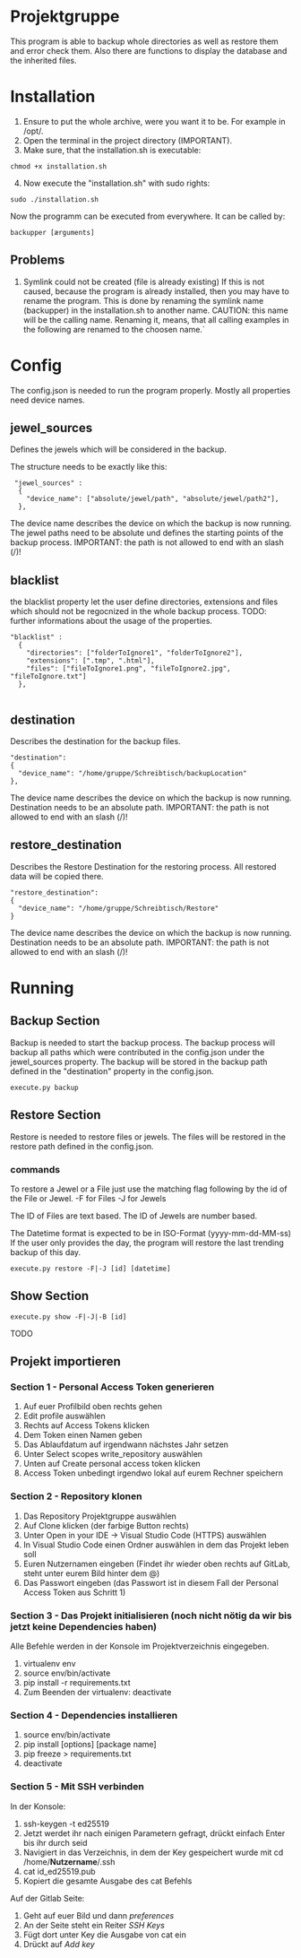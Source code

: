 # Projektgruppe

This program is able to backup whole directories as well as restore them and error check them.
Also there are functions to display the database and the inherited files.

# Installation

1. Ensure to put the whole archive, were you want it to be. For example in /opt/.
2. Open the terminal in the project directory (IMPORTANT).
3. Make sure, that the installation.sh is executable:
```
chmod +x installation.sh
```
4. Now execute the "installation.sh" with sudo rights:
```
sudo ./installation.sh
```

Now the programm can be executed from everywhere. It can be called by:
```
backupper [ærguments]
```

## Problems
1. Symlink could not be created (file is already existing)
If this is not caused, because the program is already installed, then you may have to rename the program.
This is done by renaming the symlink name (backupper) in the installation.sh to another name.
CAUTION: this name will be the calling name. Renaming it, means, that all calling examples in the following are renamed to the choosen name.`

# Config

The config.json is needed to run the program properly.
Mostly all properties need device names. 

## jewel_sources

Defines the jewels which will be considered in the backup.

The structure needs to be exactly like this:

```
 "jewel_sources" :
  {
    "device_name": ["absolute/jewel/path", "absolute/jewel/path2"],
  },

```

The device name describes the device on which the backup is now running.
The jewel paths need to be absolute und defines the starting points of the backup process.
IMPORTANT: the path is not allowed to end with an slash (/)!

## blacklist

the blacklist property let the user define directories, extensions and files which should not be regocnized in the whole backup process.
TODO: further informations about the usage of the properties.

```
"blacklist" :
  {
    "directories": ["folderToIgnore1", "folderToIgnore2"],
    "extensions": [".tmp", ".html"],
    "files": ["fileToIgnore1.png", "fileToIgnore2.jpg", "fileToIgnore.txt"]
  },
  
```
## destination

 Describes the destination for the backup files.

  ```
  "destination":
  {
    "device_name": "/home/gruppe/Schreibtisch/backupLocation"
  },

  ```

 The device name describes the device on which the backup is now running.
 Destination needs to be an absolute path.
 IMPORTANT: the path is not allowed to end with an slash (/)!

## restore_destination
  Describes the Restore Destination for the restoring process. All restored data will be copied there.

  ```
  "restore_destination":
  {
    "device_name": "/home/gruppe/Schreibtisch/Restore"
  }
  ```

 The device name describes the device on which the backup is now running.
 Destination needs to be an absolute path.
 IMPORTANT: the path is not allowed to end with an slash (/)!

# Running

## Backup Section

Backup is needed to start the backup process. The backup process will backup all paths which were contributed in the config.json under the jewel_sources property.
The backup will be stored in the backup path defined in the "destination" property in the config.json.

```
execute.py backup
```

## Restore Section

Restore is needed to restore files or jewels. The files will be restored in the restore path defined in the config.json.

### commands
To restore a Jewel or a File just use the matching flag following by the id of the File or Jewel.
-F for Files
-J for Jewels

The ID of Files are text based.
The ID of Jewels are number based.

The Datetime format is expected to be in ISO-Format (yyyy-mm-dd-MM-ss)
If the user only provides the day, the program will restore the last trending backup of this day.

```
execute.py restore -F|-J [id] [datetime]
```

## Show Section

```
execute.py show -F|-J|-B [id]
```
TODO




## Projekt importieren
### Section 1 - Personal Access Token generieren 
1. Auf euer Profilbild oben rechts gehen
2. Edit profile auswählen
3. Rechts auf Access Tokens klicken
4. Dem Token einen Namen geben
5. Das Ablaufdatum auf irgendwann nächstes Jahr setzen
6. Unter Select scopes write_repository auswählen
7. Unten auf Create personal access token klicken
8. Access Token unbedingt irgendwo lokal auf eurem Rechner speichern

### Section 2 - Repository klonen
1. Das Repository Projektgruppe auswählen
2. Auf Clone klicken (der farbige Button rechts)
3. Unter Open in your IDE -> Visual Studio Code (HTTPS) auswählen
4. In Visual Studio Code einen Ordner auswählen in dem das Projekt leben soll
5. Euren Nutzernamen eingeben (Findet ihr wieder oben rechts auf GitLab, steht unter eurem Bild hinter dem @)
6. Das Passwort eingeben (das Passwort ist in diesem Fall der Personal Access Token aus Schritt 1)

### Section 3 - Das Projekt initialisieren (noch nicht nötig da wir bis jetzt keine Dependencies haben)
Alle Befehle werden in der Konsole im Projektverzeichnis eingegeben.
1. virtualenv env
2. source env/bin/activate
3. pip install -r requirements.txt
4. Zum Beenden der virtualenv: deactivate

### Section 4 - Dependencies installieren
1. source env/bin/activate
2. pip install [options] [package name]
3. pip freeze > requirements.txt
4. deactivate

### Section 5 - Mit SSH verbinden
In der Konsole:
1. ssh-keygen -t ed25519
2. Jetzt werdet ihr nach einigen Parametern gefragt, drückt einfach Enter bis ihr durch seid
3. Navigiert in das Verzeichnis, in dem der Key gespeichert wurde mit cd /home/__Nutzername__/.ssh
4. cat id_ed25519.pub
5. Kopiert die gesamte Ausgabe des cat Befehls

Auf der Gitlab Seite:
1. Geht auf euer Bild und dann *preferences*
2. An der Seite steht ein Reiter *SSH Keys*
3. Fügt dort unter Key die Ausgabe von cat ein
4. Drückt auf *Add key*
